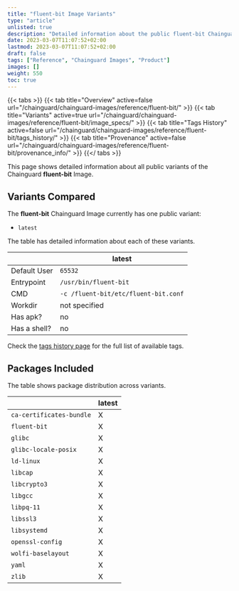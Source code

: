 ```yaml
---
title: "fluent-bit Image Variants"
type: "article"
unlisted: true
description: "Detailed information about the public fluent-bit Chainguard Image variants"
date: 2023-03-07T11:07:52+02:00
lastmod: 2023-03-07T11:07:52+02:00
draft: false
tags: ["Reference", "Chainguard Images", "Product"]
images: []
weight: 550
toc: true
---
```


{{< tabs >}}
{{< tab title="Overview" active=false url="/chainguard/chainguard-images/reference/fluent-bit/" >}}
{{< tab title="Variants" active=true url="/chainguard/chainguard-images/reference/fluent-bit/image_specs/" >}}
{{< tab title="Tags History" active=false url="/chainguard/chainguard-images/reference/fluent-bit/tags_history/" >}}
{{< tab title="Provenance" active=false url="/chainguard/chainguard-images/reference/fluent-bit/provenance_info/" >}}
{{</ tabs >}}

This page shows detailed information about all public variants of the Chainguard **fluent-bit** Image.

## Variants Compared
The **fluent-bit** Chainguard Image currently has one public variant: 

- `latest`

The table has detailed information about each of these variants.

|              | latest                               |
|--------------|--------------------------------------|
| Default User | `65532`                              |
| Entrypoint   | `/usr/bin/fluent-bit`                |
| CMD          | `-c /fluent-bit/etc/fluent-bit.conf` |
| Workdir      | not specified                        |
| Has apk?     | no                                   |
| Has a shell? | no                                   |

Check the [tags history page](/chainguard/chainguard-images/reference/fluent-bit/tags_history/) for the full list of available tags.

## Packages Included
The table shows package distribution across variants.

|                          | latest |
|--------------------------|--------|
| `ca-certificates-bundle` | X      |
| `fluent-bit`             | X      |
| `glibc`                  | X      |
| `glibc-locale-posix`     | X      |
| `ld-linux`               | X      |
| `libcap`                 | X      |
| `libcrypto3`             | X      |
| `libgcc`                 | X      |
| `libpq-11`               | X      |
| `libssl3`                | X      |
| `libsystemd`             | X      |
| `openssl-config`         | X      |
| `wolfi-baselayout`       | X      |
| `yaml`                   | X      |
| `zlib`                   | X      |


